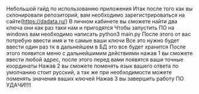 Небольшой гайд по использованию приложения
Итак после того как вы склонировали репозиторий, вам необходимо зарегистрироваться на сайте(https://dadata.ru/)
В личном кабинете вы сможете найти два ключа они как раз таки нам и пригодятся
Чтобы запустить ПО на windows вам необходимо написать python3 main.py 
После этого от вас потребую ввести имя и те самые ваши ключи 
Все это нужно будет ввести один раз тк в дальнейшем в БД это все будет хранится 
После этого появится меню с дальнейшимим действиями 
нажав 1 вы сможете ввести любой адрес, после этого перед вами появятся ваши точные координаты 
Нажав 2 вы сможете поменять язык вашего ответа по умолчанию стоит русский, а так же при необходимости можете поменять значения ваших ключей 
Нажав 3 вы завершить работу ПО
УДАЧИ!!!!
